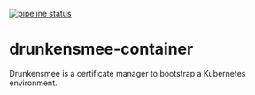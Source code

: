 [![pipeline status](https://git.cnct.io/common-tools/samsung-cnct_container-drunkensmee/badges/master/pipeline.svg)](https://git.cnct.io/common-tools/samsung-cnct_container-drunkensmee/commits/master)

# drunkensmee-container

Drunkensmee is a certificate manager to bootstrap a Kubernetes environment. 
